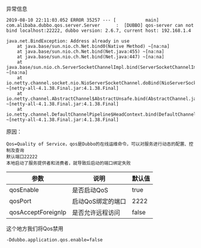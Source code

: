 

异常信息

```
2019-08-10 22:11:03.052 ERROR 35257 --- [           main] com.alibaba.dubbo.qos.server.Server      :  [DUBBO] qos-server can not bind localhost:22222, dubbo version: 2.6.7, current host: 192.168.1.4

java.net.BindException: Address already in use
	at java.base/sun.nio.ch.Net.bind0(Native Method) ~[na:na]
	at java.base/sun.nio.ch.Net.bind(Net.java:455) ~[na:na]
	at java.base/sun.nio.ch.Net.bind(Net.java:447) ~[na:na]
	at java.base/sun.nio.ch.ServerSocketChannelImpl.bind(ServerSocketChannelImpl.java:219) ~[na:na]
	at io.netty.channel.socket.nio.NioServerSocketChannel.doBind(NioServerSocketChannel.java:132) ~[netty-all-4.1.38.Final.jar:4.1.38.Final]
	at io.netty.channel.AbstractChannel$AbstractUnsafe.bind(AbstractChannel.java:551) ~[netty-all-4.1.38.Final.jar:4.1.38.Final]
	at io.netty.channel.DefaultChannelPipeline$HeadContext.bind(DefaultChannelPipeline.java:1345) ~[netty-all-4.1.38.Final.jar:4.1.38.Final]

```

原因：
```
Qos=Quality of Service，qos是Dubbo的在线运维命令，可以对服务进行动态的配置、控制及查询
默认端口22222
本地启动了服务提供者和消费者，就导致后启动的端口绑定失败
```
| 参数               | 说明              | 默认值 |
| ------------------ | ----------------- | ------ |
| qosEnable          | 是否启动QoS       | true   |
| qosPort            | 启动QoS绑定的端口 | 2222   |
| qosAcceptForeignIp | 是否允许远程访问  | false  |

这个地方我们将Qos禁用

```shell
-Ddubbo.application.qos.enable=false
```

